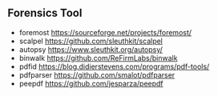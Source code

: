 ## Forensics Tool

- foremost https://sourceforge.net/projects/foremost/
- scalpel https://github.com/sleuthkit/scalpel
- autopsy https://www.sleuthkit.org/autopsy/
- binwalk https://github.com/ReFirmLabs/binwalk
- pdfid https://blog.didierstevens.com/programs/pdf-tools/
- pdfparser https://github.com/smalot/pdfparser
- peepdf https://github.com/jesparza/peepdf

